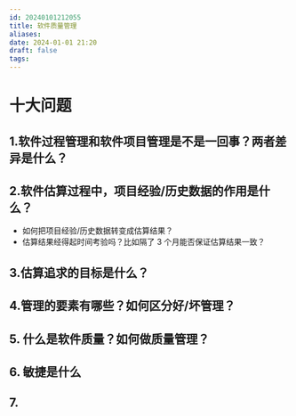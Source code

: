 ```yaml
---
id: 20240101212055
title: 软件质量管理
aliases: 
date: 2024-01-01 21:20
draft: false
tags:
---
```

# 十大问题

## 1.软件过程管理和软件项目管理是不是一回事？两者差异是什么？

## 2.软件估算过程中，项目经验/历史数据的作用是什么？

- 如何把项目经验/历史数据转变成估算结果？
- 估算结果经得起时间考验吗？比如隔了 3 个月能否保证估算结果一致？
## 3.估算追求的目标是什么？

## 4.管理的要素有哪些？如何区分好/坏管理？
## 5. 什么是软件质量？如何做质量管理？
## 6. 敏捷是什么
## 7.